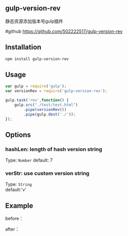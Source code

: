 ## gulp-version-rev

静态资源添加版本号gulp插件

#github
https://github.com/502222517/gulp-version-rev

## Installation

```bash
npm install gulp-version-rev
```

## Usage

```js
var gulp = require('gulp');
var versionRev = require('gulp-version-rev');

gulp.task('rev',function() {
    gulp.src("./test/test.html")
        .pipe(versionRev())
        .pipe(gulp.dest('./'));
});
```

## Options

### hashLen: length of hash version string
Type: `Number` default: 7

### verStr: use custom version string 
Type: `String`  
default:'v'

## Example

before：
<link rel="stylesheet" href="./styles/test.css" type="text/css" />

after：

<link rel="stylesheet" href="./styles/test.css?v=0ede2cf" type="text/css" />


